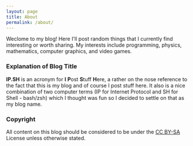 ```yaml
---
layout: page
title: About
permalink: /about/
---
```


Weclome to my blog! Here I'll post random things that I currently find
interesting or worth sharing. My interests include programming, physics,
mathematics, computer graphics, and video games.

### Explanation of Blog Title
__IP.SH__ is an acronym for **I** **P**ost **S**tuff **H**ere, 
a rather on the nose  reference to the fact that this is my blog and of 
course I post stuff here. It also is a nice combination of two computer terms 
(IP for Internet Protocol and SH for Shell - bash/zsh) which I thought was fun 
so I decided to settle on that as my blog name.

### Copyright
All content on this blog should be considered to be under the 
[CC BY-SA](https://creativecommons.org/licenses/by-sa/4.0/) License unless
otherwise stated.
